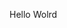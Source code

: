 Hello Wolrd




















































































































































































































































































































































































































































































































































































































































































































































































































































































































































































































































































































































































































































































































































































































































































































































































































































































































































































































































































































































































































































































































































































































































































































































































































































































































































































































































































































































































































































































































































































































































































































































































































































































































































